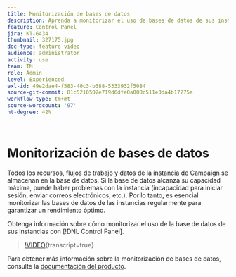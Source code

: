 ```yaml
---
title: Monitorización de bases de datos
description: Aprenda a monitorizar el uso de bases de datos de sus instancias.
feature: Control Panel
jira: KT-6434
thumbnail: 327175.jpg
doc-type: feature video
audience: administrator
activity: use
team: TM
role: Admin
level: Experienced
exl-id: 49e2dae4-f583-40c3-b388-5333932f5084
source-git-commit: 81c5210502e719d6dfe0a000c511e3da4b17275a
workflow-type: tm+mt
source-wordcount: '97'
ht-degree: 42%

---
```


# Monitorización de bases de datos

Todos los recursos, flujos de trabajo y datos de la instancia de Campaign se almacenan en la base de datos. Si la base de datos alcanza su capacidad máxima, puede haber problemas con la instancia (incapacidad para iniciar sesión, enviar correos electrónicos, etc.). Por lo tanto, es esencial monitorizar las bases de datos de las instancias regularmente para garantizar un rendimiento óptimo.

Obtenga información sobre cómo monitorizar el uso de la base de datos de sus instancias con [!DNL Control Panel].

>[!VIDEO](https://video.tv.adobe.com/v/327175?learn=on){transcript=true}

Para obtener más información sobre la monitorización de bases de datos, consulte la [documentación del producto](https://experienceleague.adobe.com/docs/control-panel/using/performance-monitoring/database-monitoring/database-monitoring.html?lang=en).
